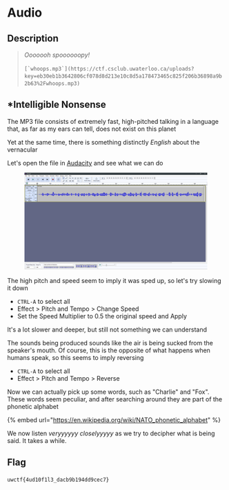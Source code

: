 # Audio

## Description

> _Ooooooh spoooooopy!_
>
> ``[`whoops.mp3`](https://ctf.csclub.uwaterloo.ca/uploads?key=eb30eb1b3642806cf078d8d213e10c8d5a178473465c825f206b36898a9b2b63%2Fwhoops.mp3)``

## \*Intelligible Nonsense

The MP3 file consists of extremely fast, high-pitched talking in a language that, as far as my ears can tell, does not exist on this planet

Yet at the same time, there is something distinctly _English_ about the vernacular

Let's open the file in [Audacity](https://www.audacityteam.org/) and see what we can do

<figure><img src="../../.gitbook/assets/image (1) (1) (1).png" alt=""><figcaption></figcaption></figure>

The high pitch and speed seem to imply it was sped up, so let's try slowing it down

* `CTRL-A` to select all
* Effect > Pitch and Tempo > Change Speed
* Set the Speed Multiplier to 0.5 the original speed and Apply

It's a lot slower and deeper, but still not something we can understand

The sounds being produced sounds like the air is being sucked from the speaker's mouth. Of course, this is the opposite of what happens when humans speak, so this seems to imply reversing

* `CTRL-A` to select all
* Effect > Pitch and Tempo > Reverse

Now we can actually pick up some words, such as "Charlie" and "Fox". These words seem peculiar, and after searching around they are part of the phonetic alphabet

{% embed url="https://en.wikipedia.org/wiki/NATO_phonetic_alphabet" %}

We now listen _veryyyyyy closelyyyyy_ as we try to decipher what is being said. It takes a while.

## Flag

`uwctf{4ud10f1l3_dacb9b194dd9cec7}`
